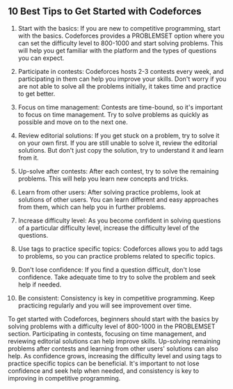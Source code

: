 ## 10 Best Tips to Get Started with Codeforces

1. Start with the basics: If you are new to competitive programming, start with the basics. Codeforces provides a PROBLEMSET option where you can set the difficulty level to 800-1000 and start solving problems. This will help you get familiar with the platform and the types of questions you can expect.

2. Participate in contests: Codeforces hosts 2-3 contests every week, and participating in them can help you improve your skills. Don't worry if you are not able to solve all the problems initially, it takes time and practice to get better.

3. Focus on time management: Contests are time-bound, so it's important to focus on time management. Try to solve problems as quickly as possible and move on to the next one.

4. Review editorial solutions: If you get stuck on a problem, try to solve it on your own first. If you are still unable to solve it, review the editorial solutions. But don't just copy the solution, try to understand it and learn from it.

5. Up-solve after contests: After each contest, try to solve the remaining problems. This will help you learn new concepts and tricks.

6. Learn from other users: After solving practice problems, look at solutions of other users. You can learn different and easy approaches from them, which can help you in further problems.

7. Increase difficulty level: As you become confident in solving questions of a particular difficulty level, increase the difficulty level of the questions.

8. Use tags to practice specific topics: Codeforces allows you to add tags to problems, so you can practice problems related to specific topics.

9. Don't lose confidence: If you find a question difficult, don't lose confidence. Take adequate time to try to solve the problem and seek help if needed.

10. Be consistent: Consistency is key in competitive programming. Keep practicing regularly and you will see improvement over time.


To get started with Codeforces, beginners should start with the basics by solving problems with a difficulty level of 800-1000 in the PROBLEMSET section. Participating in contests, focusing on time management, and reviewing editorial solutions can help improve skills. Up-solving remaining problems after contests and learning from other users' solutions can also help. As confidence grows, increasing the difficulty level and using tags to practice specific topics can be beneficial. It's important to not lose confidence and seek help when needed, and consistency is key to improving in competitive programming.